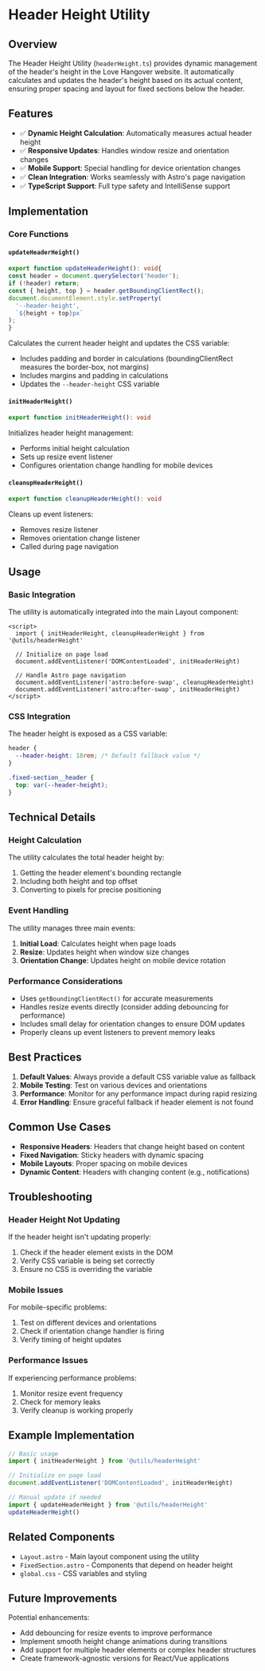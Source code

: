 # Header Height Utility

## Overview

The Header Height Utility (`headerHeight.ts`) provides dynamic management of the header's height in the Love Hangover website. It automatically calculates and updates the header's height based on its actual content, ensuring proper spacing and layout for fixed sections below the header.

## Features

- ✅ **Dynamic Height Calculation**: Automatically measures actual header height
- ✅ **Responsive Updates**: Handles window resize and orientation changes
- ✅ **Mobile Support**: Special handling for device orientation changes
- ✅ **Clean Integration**: Works seamlessly with Astro's page navigation
- ✅ **TypeScript Support**: Full type safety and IntelliSense support

## Implementation

### Core Functions

#### `updateHeaderHeight()`

```typescript
export function updateHeaderHeight(): void{
const header = document.querySelector('header');
if (!header) return;
const { height, top } = header.getBoundingClientRect();
document.documentElement.style.setProperty(
  '--header-height',
  `${height + top}px`
);
}
```

Calculates the current header height and updates the CSS variable:

- Includes padding and border in calculations (boundingClientRect measures the border-box, not margins)
- Includes margins and padding in calculations
- Updates the `--header-height` CSS variable

#### `initHeaderHeight()`

```typescript
export function initHeaderHeight(): void
```

Initializes header height management:

- Performs initial height calculation
- Sets up resize event listener
- Configures orientation change handling for mobile devices

#### `cleanupHeaderHeight()`

```typescript
export function cleanupHeaderHeight(): void
```

Cleans up event listeners:

- Removes resize listener
- Removes orientation change listener
- Called during page navigation

## Usage

### Basic Integration

The utility is automatically integrated into the main Layout component:

```astro
<script>
  import { initHeaderHeight, cleanupHeaderHeight } from '@utils/headerHeight'

  // Initialize on page load
  document.addEventListener('DOMContentLoaded', initHeaderHeight)

  // Handle Astro page navigation
  document.addEventListener('astro:before-swap', cleanupHeaderHeight)
  document.addEventListener('astro:after-swap', initHeaderHeight)
</script>
```

### CSS Integration

The header height is exposed as a CSS variable:

```css
header {
  --header-height: 18rem; /* Default fallback value */
}

.fixed-section__header {
  top: var(--header-height);
}
```

## Technical Details

### Height Calculation

The utility calculates the total header height by:

1. Getting the header element's bounding rectangle
2. Including both height and top offset
3. Converting to pixels for precise positioning

### Event Handling

The utility manages three main events:

1. **Initial Load**: Calculates height when page loads
2. **Resize**: Updates height when window size changes
3. **Orientation Change**: Updates height on mobile device rotation

### Performance Considerations

- Uses `getBoundingClientRect()` for accurate measurements
- Handles resize events directly (consider adding debouncing for performance)
- Includes small delay for orientation changes to ensure DOM updates
- Properly cleans up event listeners to prevent memory leaks

## Best Practices

1. **Default Values**: Always provide a default CSS variable value as fallback
2. **Mobile Testing**: Test on various devices and orientations
3. **Performance**: Monitor for any performance impact during rapid resizing
4. **Error Handling**: Ensure graceful fallback if header element is not found

## Common Use Cases

- **Responsive Headers**: Headers that change height based on content
- **Fixed Navigation**: Sticky headers with dynamic spacing
- **Mobile Layouts**: Proper spacing on mobile devices
- **Dynamic Content**: Headers with changing content (e.g., notifications)

## Troubleshooting

### Header Height Not Updating

If the header height isn't updating properly:

1. Check if the header element exists in the DOM
2. Verify CSS variable is being set correctly
3. Ensure no CSS is overriding the variable

### Mobile Issues

For mobile-specific problems:

1. Test on different devices and orientations
2. Check if orientation change handler is firing
3. Verify timing of height updates

### Performance Issues

If experiencing performance problems:

1. Monitor resize event frequency
2. Check for memory leaks
3. Verify cleanup is working properly

## Example Implementation

```typescript
// Basic usage
import { initHeaderHeight } from '@utils/headerHeight'

// Initialize on page load
document.addEventListener('DOMContentLoaded', initHeaderHeight)

// Manual update if needed
import { updateHeaderHeight } from '@utils/headerHeight'
updateHeaderHeight()
```

## Related Components

- `Layout.astro` - Main layout component using the utility
- `FixedSection.astro` - Components that depend on header height
- `global.css` - CSS variables and styling

## Future Improvements

Potential enhancements:

- Add debouncing for resize events to improve performance
- Implement smooth height change animations during transitions
- Add support for multiple header elements or complex header structures
- Create framework-agnostic versions for React/Vue applications
